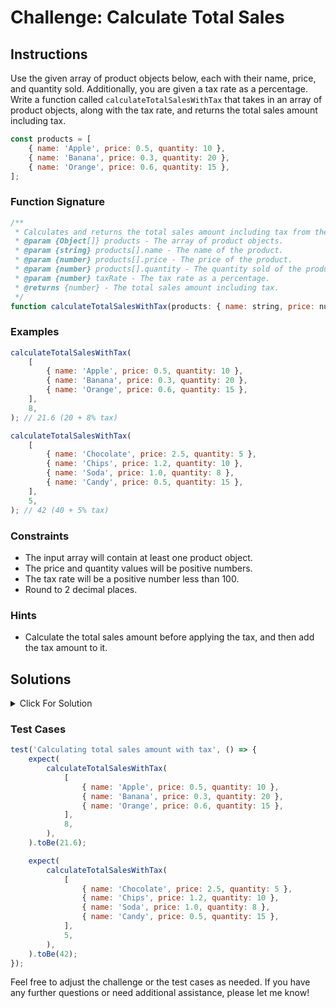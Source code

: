 # Challenge: Calculate Total Sales

## Instructions

Use the given array of product objects below, each with their name, price, and quantity sold. Additionally, you are given a tax rate as a percentage. Write a function called `calculateTotalSalesWithTax` that takes in an array of product objects, along with the tax rate, and returns the total sales amount including tax.

```js
const products = [
    { name: 'Apple', price: 0.5, quantity: 10 },
    { name: 'Banana', price: 0.3, quantity: 20 },
    { name: 'Orange', price: 0.6, quantity: 15 },
];
```

### Function Signature

```js
/**
 * Calculates and returns the total sales amount including tax from the input array of products and tax rate.
 * @param {Object[]} products - The array of product objects.
 * @param {string} products[].name - The name of the product.
 * @param {number} products[].price - The price of the product.
 * @param {number} products[].quantity - The quantity sold of the product.
 * @param {number} taxRate - The tax rate as a percentage.
 * @returns {number} - The total sales amount including tax.
 */
function calculateTotalSalesWithTax(products: { name: string, price: number, quantity: number }[], taxRate: number): number;
```

### Examples

```js
calculateTotalSalesWithTax(
    [
        { name: 'Apple', price: 0.5, quantity: 10 },
        { name: 'Banana', price: 0.3, quantity: 20 },
        { name: 'Orange', price: 0.6, quantity: 15 },
    ],
    8,
); // 21.6 (20 + 8% tax)

calculateTotalSalesWithTax(
    [
        { name: 'Chocolate', price: 2.5, quantity: 5 },
        { name: 'Chips', price: 1.2, quantity: 10 },
        { name: 'Soda', price: 1.0, quantity: 8 },
        { name: 'Candy', price: 0.5, quantity: 15 },
    ],
    5,
); // 42 (40 + 5% tax)
```

### Constraints

-   The input array will contain at least one product object.
-   The price and quantity values will be positive numbers.
-   The tax rate will be a positive number less than 100.
-   Round to 2 decimal places.

### Hints

-   Calculate the total sales amount before applying the tax, and then add the tax amount to it.

## Solutions

<details>
  <summary>Click For Solution</summary>

This solution calculates the total sales amount including tax by iterating through the products, summing up the product of price and quantity for each product, and then adding the tax amount.

```js
const products = [
    { name: 'Apple', price: 0.5, quantity: 10 },
    { name: 'Banana', price: 0.3, quantity: 20 },
    { name: 'Orange', price: 0.6, quantity: 15 },
];

function calculateTotalSalesWithTax(products, taxRate) {
    const totalSales = products.reduce((sum, product) => sum + product.price * product.quantity, 0);
    const taxAmount = (totalSales * taxRate) / 100;
    const totalSalesWithTax = totalSales + taxAmount;
    return totalSalesWithTax;
}
```

## Explanation

-   Calculate the total sales by using the `reduce` method to iterate through the products array, summing up the product of price and quantity for each product.
-   Calculate the tax amount by multiplying the total sales by the tax rate and dividing by 100.
-   Calculate the total sales including tax by adding the total sales and tax amount together.
-   Return the total sales including tax.

</details>

### Test Cases

```js
test('Calculating total sales amount with tax', () => {
    expect(
        calculateTotalSalesWithTax(
            [
                { name: 'Apple', price: 0.5, quantity: 10 },
                { name: 'Banana', price: 0.3, quantity: 20 },
                { name: 'Orange', price: 0.6, quantity: 15 },
            ],
            8,
        ),
    ).toBe(21.6);

    expect(
        calculateTotalSalesWithTax(
            [
                { name: 'Chocolate', price: 2.5, quantity: 5 },
                { name: 'Chips', price: 1.2, quantity: 10 },
                { name: 'Soda', price: 1.0, quantity: 8 },
                { name: 'Candy', price: 0.5, quantity: 15 },
            ],
            5,
        ),
    ).toBe(42);
});
```

Feel free to adjust the challenge or the test cases as needed. If you have any further questions or need additional assistance, please let me know!

